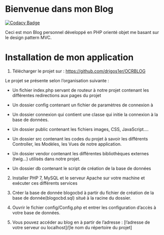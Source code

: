 # Bienvenue dans mon Blog 

[![Codacy Badge](https://api.codacy.com/project/badge/Grade/a1c183f7d72d4ed9bbb5c17d379dda07)](https://app.codacy.com/app/drigos1er/OCRBLOG?utm_source=github.com&utm_medium=referral&utm_content=drigos1er/OCRBLOG&utm_campaign=Badge_Grade_Settings)

Ceci est mon Blog personnel développé en PHP orienté objet me basant sur le design pattern MVC.


# Installation de mon application

1. Télécharger le projet  sur : https://github.com/drigos1er/OCRBLOG

Le projet se présente selon l’organisation suivante :
- Un fichier index.php servant de routeur à notre projet contenant les différentes redirections aux pages du projet

- Un dossier config contenant un fichier de paramètres de connexion à 

- Un dossier connexion qui contient une classe qui initie la connexion à la base de données.

- Un dossier public contenant les fichiers images, CSS, JavaScript….

- Un dossier src contenant les codes du projet à savoir les différents Controller, les Modèles, les Vues de notre application.

- Un dossier vendor contenant les différentes bibliothèques externes (twig…) utilisés dans notre projet.

- Un dossier db contenant le script de création de la base de données

2. Installer PHP 7, MySQL   et le serveur Apache sur votre machine et exécuter ces différents services

3. Créer la base de donnée blogocbd à partir du fichier de création de la base de donnée(blogocbd.sql) situé à la racine du dossier.

4. Ouvrir le fichier config/Config.php et entrer les configuration d’accès à votre base de données.

5. Vous pouvez accéder au blog en à partir de l’adresse : [l’adresse de votre serveur ou localhost]/[le nom du répertoire du projet]




